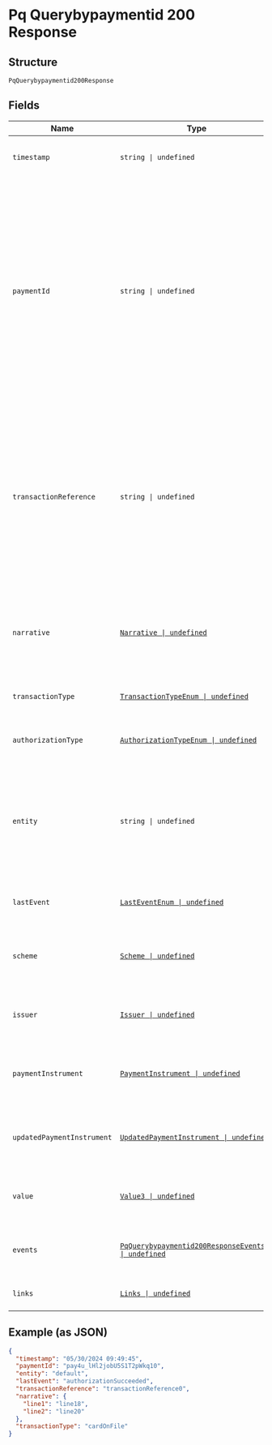 
# Pq Querybypaymentid 200 Response

## Structure

`PqQuerybypaymentid200Response`

## Fields

| Name | Type | Tags | Description |
|  --- | --- | --- | --- |
| `timestamp` | `string \| undefined` | Optional | Payment initial authorization time. |
| `paymentId` | `string \| undefined` | Optional | Unique identifier generated by us for a single payment. Generated at authorization, and maintained through successive payment actions.<br><br>**Constraints**: *Minimum Length*: `25`, *Maximum Length*: `36`, *Pattern*: `^[A-Za-z0-9_-]*$` |
| `transactionReference` | `string \| undefined` | Optional | A unique reference generated by you, used to identify a payment throughout its lifecycle.<br><br>**Constraints**: *Minimum Length*: `1`, *Maximum Length*: `64`, *Pattern*: ``^[-A-Za-z0-9_!@#$%()*=.:;?\[\]{}~`/+]*$`` |
| `narrative` | [`Narrative \| undefined`](../../doc/models/narrative.md) | Optional | The text that appears on your customer's statement. Used to identify the merchant. |
| `transactionType` | [`TransactionTypeEnum \| undefined`](../../doc/models/transaction-type-enum.md) | Optional | The transaction type of the payment. |
| `authorizationType` | [`AuthorizationTypeEnum \| undefined`](../../doc/models/authorization-type-enum.md) | Optional | The authorization type of the payment. |
| `entity` | `string \| undefined` | Optional | Merchant entity name.<br><br>**Constraints**: *Minimum Length*: `1`, *Maximum Length*: `32`, *Pattern*: `^([A-Za-z0-9]+[A-Za-z0-9 ]*)?$` |
| `lastEvent` | [`LastEventEnum \| undefined`](../../doc/models/last-event-enum.md) | Optional | The last event received for the payment |
| `scheme` | [`Scheme \| undefined`](../../doc/models/scheme.md) | Optional | An object containing information returned by the card scheme. |
| `issuer` | [`Issuer \| undefined`](../../doc/models/issuer.md) | Optional | An object containing information returned by the issuer. |
| `paymentInstrument` | [`PaymentInstrument \| undefined`](../../doc/models/payment-instrument.md) | Optional | The payment instrument supplied in the authorization request. |
| `updatedPaymentInstrument` | [`UpdatedPaymentInstrument \| undefined`](../../doc/models/updated-payment-instrument.md) | Optional | The payment instrument supplied in the authorization request. |
| `value` | [`Value3 \| undefined`](../../doc/models/value-3.md) | Optional | An object that contains payment amount and currency. |
| `events` | [`PqQuerybypaymentid200ResponseEvents[] \| undefined`](../../doc/models/containers/pq-querybypaymentid-200-response-events.md) | Optional | This is Array of a container for one-of cases. |
| `links` | [`Links \| undefined`](../../doc/models/links.md) | Optional | Self link and next action links. |

## Example (as JSON)

```json
{
  "timestamp": "05/30/2024 09:49:45",
  "paymentId": "pay4u_lHl2jobU5S1T2pWkq10",
  "entity": "default",
  "lastEvent": "authorizationSucceeded",
  "transactionReference": "transactionReference0",
  "narrative": {
    "line1": "line18",
    "line2": "line20"
  },
  "transactionType": "cardOnFile"
}
```

